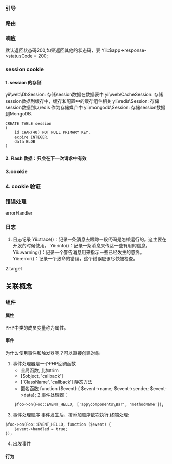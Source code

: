 
### 引导


### 路由


### 响应

默认返回状态码200,如果返回其他的状态码，要
Yii::$app->response->statusCode = 200;


### session cookie


#### 1. session 的存储
yii\web\DbSession: 存储session数据在数据表中
yii\web\CacheSession: 存储session数据到缓存中，缓存和配置中的缓存组件相关
yii\redis\Session: 存储session数据到以redis 作为存储媒介中
yii\mongodb\Session: 存储session数据到MongoDB.

```
CREATE TABLE session
(
    id CHAR(40) NOT NULL PRIMARY KEY,
    expire INTEGER,
    data BLOB
)
```

#### 2. Flash 数据：只会在下一次请求中有效


### 3.cookie

### 4. cookie 验证


### 错误处理

errorHandler


### 日志

1. 日志记录
Yii::trace()：记录一条消息去跟踪一段代码是怎样运行的。这主要在开发的时候使用。
Yii::info()：记录一条消息来传达一些有用的信息。
Yii::warning()：记录一个警告消息用来指示一些已经发生的意外。
Yii::error()：记录一个致命的错误，这个错误应该尽快被检查。

2.target


## 关联概念

### 组件

#### 属性
PHP中类的成员变量称为属性。

#### 事件
为什么使用事件和触发器呢？可以直接创建对象

1. 事件处理器是一个PHP回调函数
    * 全局函数, 比如trim
    * [$object, 'callback']
    * ['ClassName', 'callback'] 静态方法
    * 匿名函数 function ($event) { $event->name; $event->sender; $event->data};
2.事件处理器：
```
    $foo->on(Foo::EVENT_HELLO, ['app\components\Bar', 'methodName']);

```
3. 事件处理顺序
事件发生后，按添加顺序依次执行.终端处理:
```
$foo->on(Foo::EVENT_HELLO, function ($event) {
    $event->handled = true;
});
```

4. 出发事件

#### 行为
